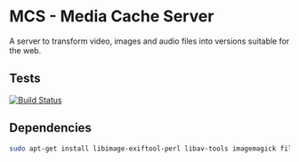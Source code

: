 # MCS - Media Cache Server
A server to transform video, images and audio files into versions suitable for the web.

## Tests
[![Build Status](https://travis-ci.org/mattiasrunge/mcs.png)](https://travis-ci.org/mattiasrunge/mcs)

## Dependencies
```bash
sudo apt-get install libimage-exiftool-perl libav-tools imagemagick file ufraw-batch libopencv-dev g++
```
